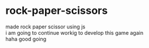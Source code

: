 # rock-paper-scissors

made rock paper scissor using js <br>
i am going to continue workig to develop this game again<br>
haha good going 



